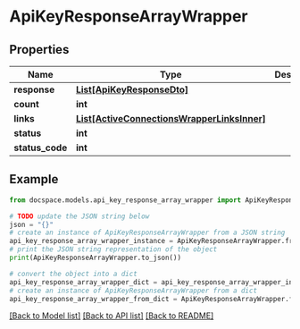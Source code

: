 # ApiKeyResponseArrayWrapper


## Properties

Name | Type | Description | Notes
------------ | ------------- | ------------- | -------------
**response** | [**List[ApiKeyResponseDto]**](ApiKeyResponseDto.md) |  | [optional] 
**count** | **int** |  | [optional] 
**links** | [**List[ActiveConnectionsWrapperLinksInner]**](ActiveConnectionsWrapperLinksInner.md) |  | [optional] 
**status** | **int** |  | [optional] 
**status_code** | **int** |  | [optional] 

## Example

```python
from docspace.models.api_key_response_array_wrapper import ApiKeyResponseArrayWrapper

# TODO update the JSON string below
json = "{}"
# create an instance of ApiKeyResponseArrayWrapper from a JSON string
api_key_response_array_wrapper_instance = ApiKeyResponseArrayWrapper.from_json(json)
# print the JSON string representation of the object
print(ApiKeyResponseArrayWrapper.to_json())

# convert the object into a dict
api_key_response_array_wrapper_dict = api_key_response_array_wrapper_instance.to_dict()
# create an instance of ApiKeyResponseArrayWrapper from a dict
api_key_response_array_wrapper_from_dict = ApiKeyResponseArrayWrapper.from_dict(api_key_response_array_wrapper_dict)
```
[[Back to Model list]](../README.md#documentation-for-models) [[Back to API list]](../README.md#documentation-for-api-endpoints) [[Back to README]](../README.md)


